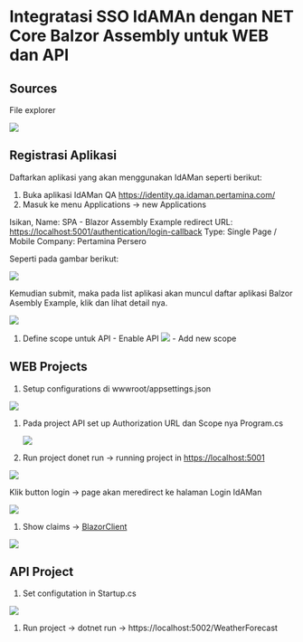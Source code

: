 ﻿# Integratasi SSO IdAMAn dengan NET Core Balzor Assembly untuk WEB dan API

## Sources
File explorer

![](Aspose.Words.0bedd40d-dc42-4d68-bd0d-d213eaac42f1.001.png)


## Registrasi Aplikasi 
Daftarkan aplikasi yang akan menggunakan IdAMan seperti berikut:

1. Buka aplikasi IdAMan QA  <https://identity.qa.idaman.pertamina.com/> 
1. Masuk ke menu Applications -> new Applications

Isikan,
Name: SPA - Blazor Assembly Example
redirect URL: <https://localhost:5001/authentication/login-callback>
Type: Single Page / Mobile
Company: Pertamina Persero

Seperti pada gambar berikut:

![](Aspose.Words.0bedd40d-dc42-4d68-bd0d-d213eaac42f1.002.png)

Kemudian submit, maka pada list aplikasi akan muncul daftar aplikasi Balzor Asembly Example, klik dan lihat detail nya.

![](Aspose.Words.0bedd40d-dc42-4d68-bd0d-d213eaac42f1.003.png)

1. Define scope untuk API
       - Enable API
   ![](Aspose.Words.0bedd40d-dc42-4d68-bd0d-d213eaac42f1.004.png)
       - Add new scope
## WEB Projects

1. Setup configurations di wwwroot/appsettings.json

![](Aspose.Words.0bedd40d-dc42-4d68-bd0d-d213eaac42f1.005.png)

1. Pada project API set up Authorization URL dan Scope nya Program.cs

   ![](Aspose.Words.0bedd40d-dc42-4d68-bd0d-d213eaac42f1.006.png)

1. Run project donet run -> running project in <https://localhost:5001> 

![](Aspose.Words.0bedd40d-dc42-4d68-bd0d-d213eaac42f1.007.png)

Klik button login -> page akan meredirect ke halaman Login IdAMan

![](Aspose.Words.0bedd40d-dc42-4d68-bd0d-d213eaac42f1.008.png)

1. Show claims -> [BlazorClient](https://localhost:5001/claims)

![](Aspose.Words.0bedd40d-dc42-4d68-bd0d-d213eaac42f1.009.png)
## API Project
1. Set configutation in Startup.cs

![](Aspose.Words.0bedd40d-dc42-4d68-bd0d-d213eaac42f1.010.png)

1. Run project -> dotnet run -> [](https://localhost:5002/whe) https://localhost:5002/WeatherForecast

##
